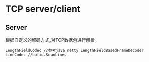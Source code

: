 # TCP server/client

## Server

根据自定义的解码方式,对TCP数据包进行解析。

```golang
LengthFieldCodec //参考java netty LengthFieldBasedFrameDecoder
LineCodec //bufio.ScanLines
```
